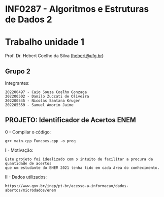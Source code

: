 # INF0287 - Algoritmos e Estruturas de Dados 2
# Trabalho unidade 1

Prof. Dr. Hebert Coelho da Silva (hebert@ufg.br)

## Grupo 2
Integrantes:
 
    202200497 - Caio Souza Coelho Gonzaga
    202200502 - Danilo Zuccati de Oliveira
    202200545 - Nicolas Santana Kruger
    202205559 - Samuel Amorim Jaime

## PROJETO: Identificador de Acertos ENEM

0 - Compilar o código:

    g++ main.cpp Funcoes.cpp -o prog
    
I - Motivação:
 
    Este projeto foi idealizado com o intuito de facilitar a procura da quantidade de acertos
    que um estudante do ENEM 2021 tenha tido em cada área do conhecimento.
    
II - Dados utilizados:

    https://www.gov.br/inep/pt-br/acesso-a-informacao/dados-abertos/microdados/enem
